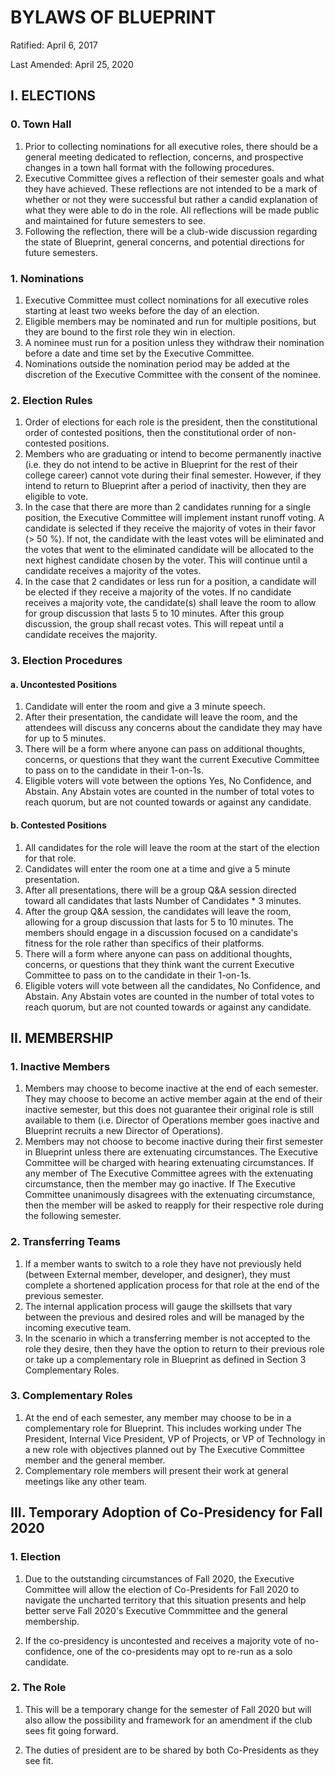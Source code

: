 # BYLAWS OF BLUEPRINT

Ratified: April 6, 2017

Last Amended: April 25, 2020

## I. ELECTIONS

### 0. Town Hall

1. Prior to collecting nominations for all executive roles, there should be a general meeting dedicated to reflection, concerns, and prospective changes in a town hall format with the following procedures.
2. Executive Committee gives a reflection of their semester goals and what they have achieved. These reflections are not intended to be a mark of whether or not they were successful but rather a candid explanation of what they were able to do in the role. All reflections will be made public and maintained for future semesters to see.
3. Following the reflection, there will be a club-wide discussion regarding the state of Blueprint, general concerns, and potential directions for future semesters.

### 1. Nominations

1. Executive Committee must collect nominations for all executive roles starting at least two weeks before the day of an election.
2. Eligible members may be nominated and run for multiple positions, but they are bound to the first role they win in election.
3. A nominee must run for a position unless they withdraw their nomination before a date and time set by the Executive Committee.
4. Nominations outside the nomination period may be added at the discretion of the Executive Committee with the consent of the nominee.

### 2. Election Rules

1. Order of elections for each role is the president, then the constitutional order of contested positions, then the constitutional order of non-contested positions.
2. Members who are graduating or intend to become permanently inactive (i.e. they do not intend to be active in Blueprint for the rest of their college career) cannot vote during their final semester. However, if they intend to return to Blueprint after a period of inactivity, then they are eligible to vote.
3. In the case that there are more than 2 candidates running for a single position, the Executive Committee will implement instant runoff voting. A candidate is selected if they receive the majority of votes in their favor (> 50 %). If not, the candidate with the least votes will be eliminated and the votes that went to the eliminated candidate will be allocated to the next highest candidate chosen by the voter. This will continue until a candidate receives a majority of the votes.
4. In the case that 2 candidates or less run for a position, a candidate will be elected if they receive a majority of the votes. If no candidate receives a majority vote, the candidate(s) shall leave the room to allow for group discussion that lasts 5 to 10 minutes. After this group discussion, the group shall recast votes. This will repeat until a candidate receives the majority.

### 3. Election Procedures

#### a. Uncontested Positions

1. Candidate will enter the room and give a 3 minute speech.
2. After their presentation, the candidate will leave the room, and the attendees will discuss any concerns about the candidate they may have for up to 5 minutes. 
3. There will be a form where anyone can pass on additional thoughts, concerns, or questions that they want the current Executive Committee to pass on to the candidate in their 1-on-1s.
4. Eligible voters will vote between the options Yes, No Confidence, and Abstain. Any Abstain votes are counted in the number of total votes to reach quorum, but are not counted towards or against any candidate.

#### b. Contested Positions

1. All candidates for the role will leave the room at the start of the election for that role.
2. Candidates will enter the room one at a time and give a 5 minute presentation.
3. After all presentations, there will be a group Q&A session directed toward all candidates that lasts Number of Candidates \* 3 minutes.
4. After the group Q&A session, the candidates will leave the room, allowing for a group discussion that lasts for 5 to 10 minutes. The members should engage in a discussion focused on a candidate's fitness for the role rather than specifics of their platforms. 
5. There will a form where anyone can pass on additional thoughts, concerns, or questions that they think want the current Executive Committee to pass on to the candidate in their 1-on-1s.
6. Eligible voters will vote between all the candidates, No Confidence, and Abstain. Any Abstain votes are counted in the number of total votes to reach quorum, but are not counted towards or against any candidate.

## II. MEMBERSHIP

### 1. Inactive Members

1. Members may choose to become inactive at the end of each semester. They may choose to become an active member again at the end of their inactive semester, but this does not guarantee their original role is still available to them (i.e. Director of Operations member goes inactive and Blueprint recruits a new Director of Operations).
2. Members may not choose to become inactive during their first semester in Blueprint unless there are extenuating circumstances. The Executive Committee will be charged with hearing extenuating circumstances. If any member of The Executive Committee agrees with the extenuating circumstance, then the member may go inactive. If The Executive Committee unanimously disagrees with the extenuating circumstance, then the member will be asked to reapply for their respective role during the following semester.

### 2. Transferring Teams

1. If a member wants to switch to a role they have not previously held (between External member, developer, and designer), they must complete a shortened application process for that role at the end of the previous semester.
2. The internal application process will gauge the skillsets that vary between the previous and desired roles and will be managed by the incoming executive team.
3. In the scenario in which a transferring member is not accepted to the role they desire, then they have the option to return to their previous role or take up a complementary role in Blueprint as defined in Section 3 Complementary Roles.

### 3. Complementary Roles

1. At the end of each semester, any member may choose to be in a complementary role for Blueprint. This includes working under The President, Internal Vice President, VP of Projects, or VP of Technology in a new role with objectives planned out by The Executive Committee member and the general member.
2. Complementary role members will present their work at general meetings like any other team.

## III. Temporary Adoption of Co-Presidency for Fall 2020

### 1. Election

1. Due to the outstanding circumstances of Fall 2020, the Executive Committee will allow the election of Co-Presidents for Fall 2020 to navigate the uncharted territory that this situation presents and help better serve Fall 2020's Executive Commmittee and the general membership.

2. If the co-presidency is uncontested and receives a majority vote of no-confidence, one of the co-presidents may opt to re-run as a solo candidate.

### 2. The Role

1. This will be a temporary change for the semester of Fall 2020 but will also allow the possibility and framework for an amendment if the club sees fit going forward.

2. The duties of president are to be shared by both Co-Presidents as they see fit.
